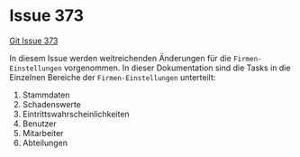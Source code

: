 # Issue 373

[Git Issue 373](https://git.etes.de/edira/edira/-/issues/373)

In diesem Issue werden weitreichenden Änderungen für die `Firmen-Einstellungen` vorgenommen. In dieser Dokumentation sind die Tasks in die Einzelnen Bereiche der `Firmen-Einstellungen` unterteilt:

1. Stammdaten
2. Schadenswerte
3. Eintrittswahrscheinlichkeiten
4. Benutzer
5. Mitarbeiter 
6. Abteilungen

<!-- TODO -->
<!-- 
- master-records.blade.php Schleife einbauen, nachdem Category Table angelegt wurde
- Verantwortlicher Ressourcen löschen, nachdem diese in Information eingebunden wurden
- gesetzlicher-vertreter.blade.php verantwortlicher.title anpassen
- datenschutzbeauftragter.blade.php verantwortlicher.title anpassen
- masterrecords view action bar einfügen
- Dokumenantation
- master-records table aus migration löschen
- alte Oberstes Organ Files löschen
- Bilingual 
- getMasterRecord Funktion entfernen
- button authorized representative zu same as company information
-->